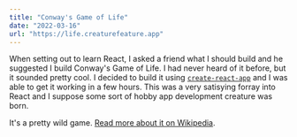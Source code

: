 ```yaml
---
title: "Conway's Game of Life"
date: "2022-03-16"
url: "https://life.creaturefeature.app"
---
```


When setting out to learn React, I asked a friend what I should build and he suggested I build Conway's Game of Life. I had never heard of it before, but it sounded pretty cool. I decided to build it using [`create-react-app`](https://create-react-app.dev/) and I was able to get it working in a few hours. This was a very satisying forray into React and I suppose some sort of hobby app development creature was born.

It's a pretty wild game. [Read more about it on Wikipedia](https://en.wikipedia.org/wiki/Conway%27s_Game_of_Life).
